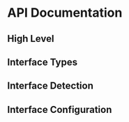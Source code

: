# API Documentation

## High Level

## Interface Types

## Interface Detection

## Interface Configuration
